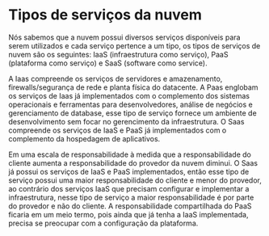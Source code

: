 # Tipos de serviços da nuvem

Nós sabemos que a nuvem possui diversos serviços disponíveis para serem utilizados e cada serviço pertence a um tipo, os tipos de serviços de nuvem são os seguintes: IaaS (infraestrutura como serviço), PaaS (plataforma como serviço) e SaaS (software como service).

A Iaas compreende os serviços de servidores e amazenamento, firewalls/segurança de rede e planta física do datacente. A Paas englobam os serviços de Iaas já implementados com o complemento dos sistemas operacionais e ferramentas para desenvolvedores, análise de negócios e gerenciamento de database, esse tipo de serviço fornece um ambiente de desenvolvimento sem focar no gerencimento da infraestrutura. O Saas compreende os serviços de IaaS e PaaS já implementados com o complemento da hospedagem de aplicativos.

Em uma escala de responsabilidade à medida que a responsabilidade do cliente aumenta a responsabilidade do provedor da nuvem diminui. O Saas já possui os serviços de IaaS e PaaS implementados, então esse tipo de serviço possui uma maior responsabilidade do cliente e menor do provedor, ao contrário dos serviços IaaS que precisam configurar e implementar a infraestrutura, nesse tipo de serviço a maior responsabilidade é por parte do provedor e não do cliente. A responsabilidade compartilhada do PaaS ficaria em um meio termo, pois ainda que já tenha a IaaS implementada, precisa se preocupar com a configuração da plataforma.
